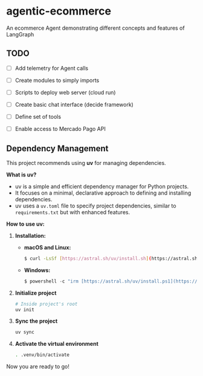 # agentic-ecommerce
An ecommerce Agent demonstrating different concepts and features of LangGraph

## TODO
- [ ] Add telemetry for Agent calls
- [ ] Create modules to simply imports
- [ ] Scripts to deploy web server (cloud run)
- [ ] Create basic chat interface (decide framework)
- [ ] Define set of tools
- [ ] Enable access to Mercado Pago API


## Dependency Management

This project recommends using **uv** for managing dependencies.

**What is uv?**

* uv is a simple and efficient dependency manager for Python projects.
* It focuses on a minimal, declarative approach to defining and installing dependencies.
* uv uses a `uv.toml` file to specify project dependencies, similar to `requirements.txt` but with enhanced features.

**How to use uv:**

1. **Installation:**
    * **macOS and Linux:**
      ```bash
      $ curl -LsSf [https://astral.sh/uv/install.sh](https://astral.sh/uv/install.sh) | sh
      ```
    * **Windows:**
      ```powershell
      $ powershell -c "irm [https://astral.sh/uv/install.ps1](https://astral.sh/uv/install.ps1) | iex"
      ```
2. **Initialize project**
   ```bash
   # Inside project's root
   uv init
   ```

3. **Sync the project**
   ```bash
   uv sync
   ```

4. **Activate the virtual environment**
   ```bash
   . .venv/bin/activate
   ````

Now you are ready to go!
